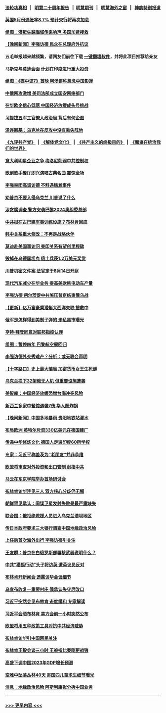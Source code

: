 #### [法轮功真相](https://github.com/gfw-breaker/truth/blob/master/README.md?t=0) &nbsp;&nbsp;|&nbsp;&nbsp; [明慧二十周年报告](https://github.com/gfw-breaker/mh-reports/blob/master/README.md?t=0) &nbsp;&nbsp;|&nbsp;&nbsp;[明慧期刊](https://github.com/gfw-breaker/mh-qikan) &nbsp;&nbsp;|&nbsp;&nbsp; [明慧海外之窗](https://github.com/gfw-breaker/mh-news/blob/master/README.md?t=0) &nbsp;&nbsp;|&nbsp;&nbsp; [神韵特别报道](https://github.com/gfw-breaker/mh-news/blob/master/shenyun.md?t=0)
#### [英国5月份通胀率8.7% 预计央行将再次加息](../pages/nsc418/n14020311.md?t=06212143) 
#### [组图：潜艇失踪海域传来响声 多国加紧搜救](../pages/nsc418/n14020222.md?t=06212143) 
#### [【晚间新闻】李强访德 民众在总理府外抗议](../pages/nsc418/n14020187.md?t=06212143) 
#### 五毛举报越来越频繁，请网友们前往下载 [一键翻墙软件](https://github.com/gfw-breaker/ssr-accounts)，并将此项目推荐给亲友
#### [马斯克与莫迪会面 计划在印度进行重大投资](../pages/nsc418/n14020175.md?t=06212143) 
#### [组图：《碟中谍7》首映 阿汤哥称想念中国影迷](../pages/nsc418/n14019783.md?t=06212143) 
#### [中俄网攻激增 美司法部成立国安网络部门](../pages/nsc418/n14020109.md?t=06212143) 
#### [在华欧企信心低落 中国经济放缓成头号挑战](../pages/nsc418/n14019974.md?t=06212143) 
#### [习提拔五军工官僚入政治局 背后有何企图](../pages/nsc418/n14019205.md?t=06212143) 
#### [泽连斯基：乌克兰在反攻中没有丢失阵地](../pages/nsc418/n14019798.md?t=06212143) 
#### [《九评共产党》](https://github.com/begood0513/9ping.md/blob/master/README.md) &nbsp;|&nbsp; [《解体党文化》](../../../../jtdwh.md/blob/master/README.md)  &nbsp;|&nbsp; [《共产主义的终极目的》](../../../../gczydzjmd.md/blob/master/README.md) &nbsp;|&nbsp; [《魔鬼在统治我们的世界》](../../../../mgztzwmdsj.md/blob/master/README.md) 
#### [意大利明星企业之争 梅洛尼削弱中共控制权](../pages/nsc418/n14019824.md?t=06212143) 
#### [歌剧歌手餐厅即兴演唱古典名曲 震惊全场](../pages/nsc418/n14019434.md?t=06212143) 
#### [李强率团高调访德 不料遇尴尬事件](../pages/nsc418/n14019852.md?t=06212143) 
#### [劝普京不要入侵乌克兰 川普说了什么](../pages/nsc418/n14019767.md?t=06212143) 
#### [涉贪腐调查 警方突袭巴黎2024奥组委总部](../pages/nsc418/n14019711.md?t=06212143) 
#### [中共拟在古巴建军事训练设施？布林肯回应](../pages/nsc418/n14019773.md?t=06212143) 
#### [韩中关系重大修改：不再是战略伙伴](../pages/nsc418/n14019716.md?t=06212143) 
#### [莫迪赴美国事访问 美印关系有望创里程碑](../pages/nsc418/n14019738.md?t=06212143) 
#### [毁掉在乌德国坦克 俄士兵获1.2万美元奖赏](../pages/nsc418/n14019724.md?t=06212143) 
#### [川普机密文件案 法官定于8月14日开庭](../pages/nsc418/n14019720.md?t=06212143) 
#### [现代汽车减少在华业务 提高美欧韩电动车产量](../pages/nsc418/n14019694.md?t=06212143) 
#### [李强访德 朔尔茨促中共施压普京结束俄乌战](../pages/nsc418/n14019714.md?t=06212143) 
#### [【更新】亿万富豪乘潜艇大西洋失联 搜救中](../pages/nsc418/n14019477.md?t=06212143) 
#### [俄军是怎样得到美制子弹的 走私黑市曝光](../pages/nsc418/n14019601.md?t=06212143) 
#### [亨特‧拜登同意对联邦指控认罪](../pages/nsc418/n14019691.md?t=06212143) 
#### [组图：暂停四年 巴黎航空展回归](../pages/nsc418/n14019488.md?t=06212143) 
#### [李强访德外交秀难产？分析：或无联合声明](../pages/nsc418/n14019652.md?t=06212143) 
#### [【十字路口】史上最大骗局 加密货币女王生死谜](../pages/nsc418/n14019612.md?t=06212143) 
#### [乌克兰拦下32架俄无人机 但重要设施遭袭](../pages/nsc418/n14019572.md?t=06212143) 
#### [美智库：中国经济放缓恐增台海冲突风险](../pages/nsc418/n14019550.md?t=06212143) 
#### [新西兰多家中餐馆遇袭7伤 华人圈炸锅](../pages/nsc418/n14019509.md?t=06212143) 
#### [【晚间新闻】中国多地暴雨 贵阳地铁站灌水](../pages/nsc418/n14019467.md?t=06212143) 
#### [布局欧洲 英特尔斥资330亿美元在德国建厂](../pages/nsc418/n14019384.md?t=06212143) 
#### [传递中华修炼文化 德国人走遍印度60所学校](../pages/nsc418/n14018399.md?t=06212143) 
#### [专家：习近平称盖茨为“老朋友”并非恭维](../pages/nsc418/n14019229.md?t=06212143) 
#### [欧盟将审查对外投资和出口管制 剑指中共](../pages/nsc418/n14019186.md?t=06212143) 
#### [马云在东京学院举办首场研讨会](../pages/nsc418/n14019172.md?t=06212143) 
#### [布林肯访华连见三人 双方核心分歧仍无解](../pages/nsc418/n14019180.md?t=06212143) 
#### [朝鲜罕见承认：间谍卫星发射失败是最严重缺失](../pages/nsc418/n14019099.md?t=06212143) 
#### [联合国：俄拒绝救援人员进入乌克兰溃坝地区](../pages/nsc418/n14019139.md?t=06212143) 
#### [传日本政府要求三大银行调查中国地缘政治风险](../pages/nsc418/n14019200.md?t=06212143) 
#### [上任后首次海外出行 李强访德引关注](../pages/nsc418/n14019120.md?t=06212143) 
#### [王友群：普京在白俄罗斯部署核武器说明什么？](../pages/nsc418/n14019150.md?t=06212143) 
#### [中共“猎狐行动”头子将访英 遭英议员反对](../pages/nsc418/n14019129.md?t=06212143) 
#### [布林肯开新闻会 透露访华会谈细节](../pages/nsc418/n14019092.md?t=06212143) 
#### [乌宣布收复一重要村庄 俄承认失守后改口](../pages/nsc418/n14018938.md?t=06212143) 
#### [习近平突然会见布林肯 态度缓和 专家解读](../pages/nsc418/n14018915.md?t=06212143) 
#### [习近平会晤布林肯 美方会前一小时突然公布](../pages/nsc418/n14018856.md?t=06212143) 
#### [欧盟将用五种政策工具对抗中共经济威胁](../pages/nsc418/n14018853.md?t=06212143) 
#### [布林肯访华引中国网民关注](../pages/nsc418/n14018557.md?t=06212143) 
#### [布林肯王毅会谈三小时 王被指比秦刚更战狼](../pages/nsc418/n14018813.md?t=06212143) 
#### [高盛下调中国2023年GDP增长预测](../pages/nsc418/n14018677.md?t=06212143) 
#### [空难中坠落丛林40天 哥国四儿童求生细节曝光](../pages/nsc418/n14018609.md?t=06212143) 
#### [消息：地缘政治风险 阿斯利康拟分拆中国业务](../pages/nsc418/n14018603.md?t=06212143) 

----
#### [ >>> 更早内容 <<< ](../indexes/nsc418-earlier.md)
